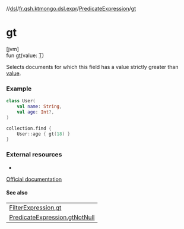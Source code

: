 //[dsl](../../../index.md)/[fr.qsh.ktmongo.dsl.expr](../index.md)/[PredicateExpression](index.md)/[gt](gt.md)

# gt

[jvm]\
fun [gt](gt.md)(value: [T](index.md))

Selects documents for which this field has a value strictly greater than [value](gt.md).

### Example

```kotlin
class User(
    val name: String,
    val age: Int?,
)

collection.find {
    User::age { gt(18) }
}
```

### External resources

-
[Official documentation](https://www.mongodb.com/docs/manual/reference/operator/query/gt/)

#### See also

|                                                    |
|----------------------------------------------------|
| [FilterExpression.gt](../-filter-expression/gt.md) |
| [PredicateExpression.gtNotNull](gt-not-null.md)    |
